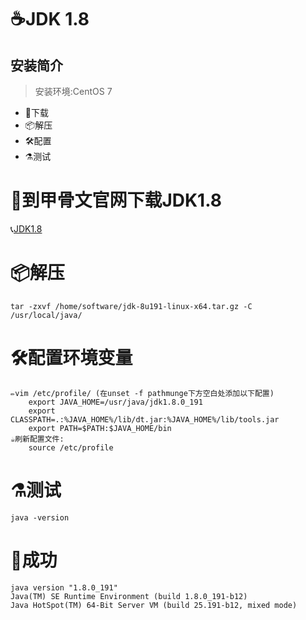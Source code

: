 # ☕JDK 1.8
## 安装简介
> 安装环境:CentOS 7
- 🚬下载
- 📦解压
- 🛠配置
- ⚗测试
# 🚬到甲骨文官网下载JDK1.8
   📞[JDK1.8](https://www.oracle.com/java/technologies/javase/javase-jdk8-downloads.html)
# 📦解压   
    tar -zxvf /home/software/jdk-8u191-linux-x64.tar.gz -C /usr/local/java/
# 🛠配置环境变量
    ✏vim /etc/profile/ (在unset -f pathmunge下方空白处添加以下配置)
        export JAVA_HOME=/usr/java/jdk1.8.0_191
        export CLASSPATH=.:%JAVA_HOME%/lib/dt.jar:%JAVA_HOME%/lib/tools.jar  
        export PATH=$PATH:$JAVA_HOME/bin
    ☕刷新配置文件:
        source /etc/profile
# ⚗测试
    java -version
# 🌈成功
    java version "1.8.0_191"
    Java(TM) SE Runtime Environment (build 1.8.0_191-b12)
    Java HotSpot(TM) 64-Bit Server VM (build 25.191-b12, mixed mode)
        
